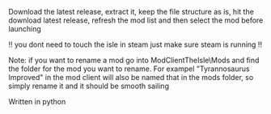 Download the latest release, extract it, keep the file structure as is, hit the download latest release, refresh the mod list and then select the mod before launching

!! you dont need to touch the isle in steam just make sure steam is running !!

Note: if you want to rename a mod go into ModClientTheIsle\Mods and find the folder for the mod you want to rename.
For exampel "Tyrannosaurus Improved" in the mod client will also be named that in the mods folder, so simply rename it and it should be smooth sailing

Written in python
